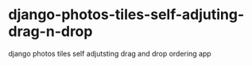 django-photos-tiles-self-adjuting-drag-n-drop
=============================================

django photos tiles self adjutsting drag and drop ordering app
